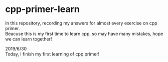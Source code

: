 # cpp-primer-learn
In this repository, recording my answers for almost every exercise on cpp primer.<br>
Beacuse this is my first time to learn cpp, so may have many mistakes,
hope we can learn together!

2019/6/30<br>
Today, I finish my first learning of cpp primer!<br>
